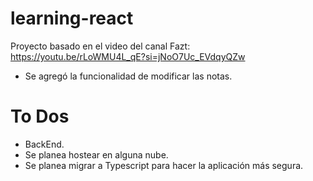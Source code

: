 # learning-react
Proyecto basado en el video del canal Fazt: https://youtu.be/rLoWMU4L_qE?si=jNoO7Uc_EVdqyQZw


- Se agregó la funcionalidad de modificar las notas.



# To Dos
- BackEnd.
- Se planea hostear en alguna nube.
- Se planea migrar a Typescript para hacer la aplicación
más segura.


